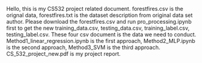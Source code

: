 Hello, this is my CS532 project related document. 
forestfires.csv is the orignal data, forestfires.txt is the dataset description from original data set author. 
Please download the forestfires.csv and run pro_processing.ipynb first to get the new training_data.csv, testing_data.csv, training_label.csv, testing_label.csv.
These four csv document is the data we need to conduct. 
Method1_linear_regression.ipynb is the first approach, Method2_MLP.ipynb is the second approach,
Method3_SVM is the third approach. 
CS_532_project_new.pdf is my project report. 
